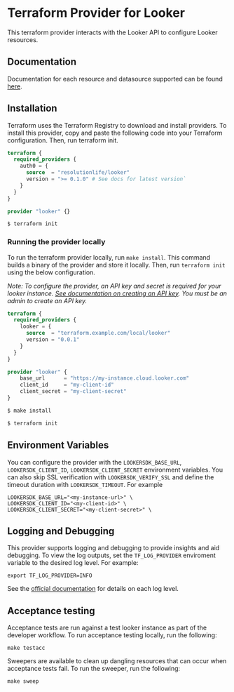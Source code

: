 # Terraform Provider for Looker

This terraform provider interacts with the Looker API to configure Looker resources.

## Documentation 

Documentation for each resource and datasource supported can be found [here](https://registry.terraform.io/providers/resolutionlife/looker/latest/docs).

## Installation

Terraform uses the Terraform Registry to download and install providers. To install this provider, copy and paste the following code into your Terraform configuration. Then, run terraform init.

```terraform
terraform {
  required_providers {
    auth0 = {
      source  = "resolutionlife/looker"
      version = ">= 0.1.0" # See docs for latest version`
    }
  }
}

provider "looker" {}

```

```sh
$ terraform init
```
### Running the provider locally

To run the terraform provider locally, run `make install`. This command builds a binary of the provider and store it locally. Then, run `terraform init` using the below configuration.

_Note: To configure the provider, an API key and secret is required for your looker instance. [See documentation on creating an API key](https://cloud.google.com/looker/docs/admin-panel-users-users#edit_api3_keys). You must be an admin to create an API key._

```terraform
terraform {
  required_providers {
    looker = {
      source  = "terraform.example.com/local/looker"
      version = "0.0.1"
    }
  }
}

provider "looker" {
    base_url      = "https://my-instance.cloud.looker.com"
    client_id     = "my-client-id"
    client_secret = "my-client-secret"
}
```

```sh
$ make install
```
```sh
$ terraform init
```
## Environment Variables

You can configure the provider with the `LOOKERSDK_BASE_URL`,
`LOOKERSDK_CLIENT_ID`, `LOOKERSDK_CLIENT_SECRET` environment variables. You can
also skip SSL verification with `LOOKERSDK_VERIFY_SSL` and define the timeout
duration with `LOOKERSDK_TIMEOUT`.  For example 

```shell
LOOKERSDK_BASE_URL="<my-instance-url>" \
LOOKERSDK_CLIENT_ID="<my-client-id>" \
LOOKERSDK_CLIENT_SECRET="<my-client-secret>" \
```
## Logging and Debugging 

This provider supports logging and debugging to provide insights and aid debugging. To view the log outputs, set the `TF_LOG_PROVIDER` enviroment variable to the desired log level. For example: 

```
export TF_LOG_PROVIDER=INFO
```

See the [official documentation](https://www.terraform.io/plugin/log/managing#log-levels) for details on each log level.

## Acceptance testing 

Acceptance tests are run against a test looker instance as part of the developer workflow. To run acceptance testing locally, run the following:
 ```
 make testacc
```
Sweepers are available to clean up dangling resources that can occur when acceptance tests fail. To run the sweeper, run the following:

```
make sweep
```

